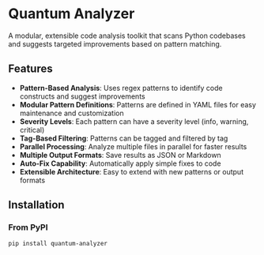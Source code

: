 # Quantum Analyzer

A modular, extensible code analysis toolkit that scans Python codebases and suggests targeted improvements based on pattern matching.

## Features

- **Pattern-Based Analysis**: Uses regex patterns to identify code constructs and suggest improvements
- **Modular Pattern Definitions**: Patterns are defined in YAML files for easy maintenance and customization
- **Severity Levels**: Each pattern can have a severity level (info, warning, critical)
- **Tag-Based Filtering**: Patterns can be tagged and filtered by tag
- **Parallel Processing**: Analyze multiple files in parallel for faster results
- **Multiple Output Formats**: Save results as JSON or Markdown
- **Auto-Fix Capability**: Automatically apply simple fixes to code
- **Extensible Architecture**: Easy to extend with new patterns or output formats

## Installation

### From PyPI

```bash
pip install quantum-analyzer
```
